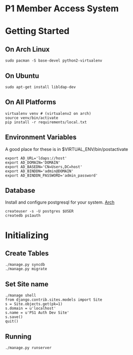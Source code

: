 P1 Member Access System
========================

Getting Started
===============

On Arch Linux
-------------

    sudo pacman -S base-devel python2-virtualenv

On Ubuntu
---------

    sudo apt-get install libldap-dev

On All Platforms
----------------

    virtualenv venv # (virtualenv2 on arch)
    source venv/bin/activate
    pip install -r requirements/local.txt

Environment Variables
---------------------
A good place for these is in $VIRTUAL_ENV/bin/postactivate

    export AD_URL='ldaps://host'
    export AD_DOMAIN='DOMAIN'
    export AD_BASEDN='CN=Users,DC=host'
    export AD_BINDDN='admin@DOMAIN'
    export AD_BINDDN_PASSWORD='admin_password'

Database
--------

Install and configure postgresql for your system.
[Arch](https://wiki.archlinux.org/index.php/PostgreSQL)

    createuser -s -U postgres $USER
    createdb ps1auth



Initializing
============

Create Tables
-------------

    ./manage.py syncdb
    ./manage.py migrate

Set Site name
-------------

    ./manage shell
    from django.contrib.sites.models import Site
    s = Site.objects.get(pk=1)
    s.domain = u'localhost'
    s.name = u'PS1 Auth Dev Site'
    s.save()
    quit()
    
Running
-------

    ./manage.py runserver

